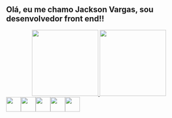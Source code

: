 ## Olá, eu me chamo Jackson Vargas, sou desenvolvedor front end!!
<div align="center">
  <a href="https://github.com/jacksonVargas">
  <img height="180em" src="https://github-readme-stats.vercel.app/api?username=jacksonVargas&show_icons=true&theme=dracula&include_all_commits=true&count_private=true"/>
  <img height="180em" src="https://github-readme-stats.vercel.app/api/top-langs/?username=jacksonVargas&layout=compact&langs_count=7&theme=dracula"/>
</div>
<div style="display: flex"><br>
   <img align="center" height="40" width="40" src="https://cdn.jsdelivr.net/gh/devicons/devicon/icons/javascript/javascript-original.svg" />
   <img align="center" width="40" height="40" src="https://cdn.jsdelivr.net/gh/devicons/devicon/icons/html5/html5-original.svg" />
   <img align="center" height="40" width="40" src="https://cdn.jsdelivr.net/gh/devicons/devicon/icons/css3/css3-original.svg" />
   <img align="center" height="40" width="40" src="https://cdn.jsdelivr.net/gh/devicons/devicon/icons/nextjs/nextjs-original.svg" />
   <img align="center" height="40" width="40" src="https://cdn.jsdelivr.net/gh/devicons/devicon/icons/flutter/flutter-original.svg" />
</div>
